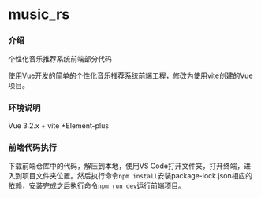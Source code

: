 # music_rs

### 介绍

个性化音乐推荐系统前端部分代码

使用Vue开发的简单的个性化音乐推荐系统前端工程，修改为使用vite创建的Vue项目。


### 环境说明
Vue 3.2.x + vite +Element-plus

### 前端代码执行

下载前端仓库中的代码，解压到本地，使用VS Code打开文件夹，打开终端，进入到项目文件夹位置。然后执行命令`npm install`安装package-lock.json相应的依赖，安装完成之后执行命令`npm run dev`运行前端项目。
